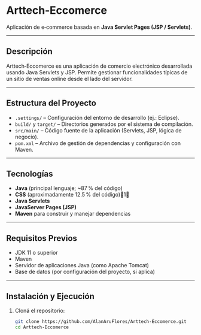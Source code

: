 # Arttech‑Eccomerce

Aplicación de e‑commerce basada en **Java Servlet Pages (JSP / Servlets)**.

---

##  Descripción

Arttech‑Eccomerce es una aplicación de comercio electrónico desarrollada usando Java Servlets y JSP. Permite gestionar funcionalidades típicas de un sitio de ventas online desde el lado del servidor.

---

##  Estructura del Proyecto

- `.settings/` – Configuración del entorno de desarrollo (ej.: Eclipse).
- `build/` y `target/` – Directorios generados por el sistema de compilación.
- `src/main/` – Código fuente de la aplicación (Servlets, JSP, lógica de negocio).
- `pom.xml` – Archivo de gestión de dependencias y configuración con Maven.

---

##  Tecnologías

- **Java** (principal lenguaje; ~87 % del código)  
- **CSS** (aproximadamente 12.5 % del código)1  
- **Java Servlets**  
- **JavaServer Pages (JSP)**  
- **Maven** para construir y manejar dependencias

---

##  Requisitos Previos

- JDK 11 o superior  
- Maven  
- Servidor de aplicaciones Java (como Apache Tomcat)  
- Base de datos (por configuración del proyecto, si aplica)

---

##  Instalación y Ejecución

1. Cloná el repositorio:
   ```bash
   git clone https://github.com/AlanAruFlores/Arttech-Eccomerce.git
   cd Arttech-Eccomerce
